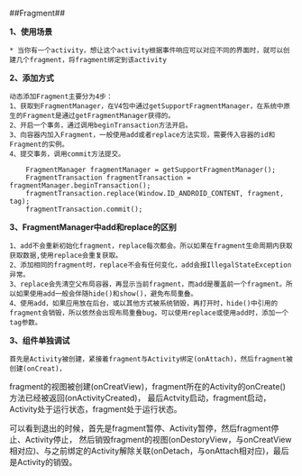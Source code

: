 ##Fragment##

**1、使用场景**
	
	* 当你有一个activity，想让这个activity根据事件响应可以对应不同的界面时，就可以创建几个fragment，将fragment绑定到该activity

**2、添加方式**

	动态添加Fragment主要分为4步：
	1、获取到FragmentManager，在V4包中通过getSupportFragmentManager，在系统中原生的Fragment是通过getFragmentManager获得的。
	2、开启一个事务，通过调用beginTransaction方法开启。
	3、向容器内加入Fragment，一般使用add或者replace方法实现，需要传入容器的id和Fragment的实例。
	4、提交事务，调用commit方法提交。 

		FragmentManager fragmentManager = getSupportFragmentManager();
        FragmentTransaction fragmentTransaction = fragmentManager.beginTransaction();
        fragmentTransaction.replace(Window.ID_ANDROID_CONTENT, fragment, tag);
        fragmentTransaction.commit();

**3、FragmentManager中add和replace的区别**

	1、add不会重新初始化fragment，replace每次都会。所以如果在fragment生命周期内获取获取数据,使用replace会重复获取。
	2、添加相同的fragment时，replace不会有任何变化，add会报IllegalStateException异常。
	3、replace会先清空父布局容器，再显示当前fragment，而add是覆盖前一个fragment。所以如果使用add一般会伴随hide()和show()，避免布局重叠。
	4、使用add，如果应用放在后台，或以其他方式被系统销毁，再打开时，hide()中引用的fragment会销毁，所以依然会出现布局重叠bug，可以使用replace或使用add时，添加一个tag参数。

**3、组件单独调试**
	
	首先是Activity被创建，紧接着fragment与Activity绑定(onAttach)，然后fragment被创建(onCreat)，
fragment的视图被创建(onCreatView)，fragment所在的Activity的onCreate()方法已经被返回(onActivityCreated)，
最后Actvity启动，fragment启动，Activity处于运行状态，fragment处于运行状态。

可以看到退出的时候，首先是fragment暂停、Activity暂停，然后fragment停止、Activity停止，
然后销毁fragment的视图(onDestoryView，与onCreatView相对应)、与之前绑定的Activity解除关联(onDetach，与onAttach相对应)，最后是Activity的销毁。